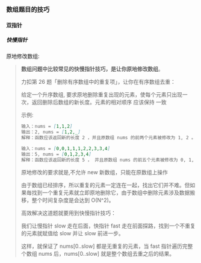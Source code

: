 ### 数组题目的技巧

#### 双指针

##### 快慢指针

原地修改数组:

> **数组问题中比较常见的快慢指针技巧，是让你原地修改数组**。
>
> 力扣第 26 题「删除有序数组中的重复项」，让你在有序数组去重：
>
> 给定一个升序数组, 要求原地删除重复出现的元素，使每个元素只出现一次，返回删除后数组的新长度。元素的相对顺序 应该保持 一致
>
> 示例:
>
> ```markdown
> 输入：nums = [1,1,2]
> 输出：2, nums = [1,2,_]
> 解释：函数应该返回新的长度 2 ，并且原数组 nums 的前两个元素被修改为 1, 2 。不需要考虑数组中超出新长度后面的元素。
> ```
> ```markdown
> 输入：nums = [0,0,1,1,1,2,2,3,3,4]
> 输出：5, nums = [0,1,2,3,4]
> 解释：函数应该返回新的长度 5 ， 并且原数组 nums 的前五个元素被修改为 0, 1, 2, 3, 4 。不需要考虑数组中超出新长度后面的元素。
>```
> 原地修改的要求就是,不允许 new 新数组，只能在原数组上操作
> 
> 由于数组已经排序，所以重复的元素一定连在一起，找出它们并不难。但如果毎找到一个重复元素就立即原地删除它，由于数组中删除元素涉及数据搬移，整个时间复杂度是会达到 O(N^2)。
> 
>高效解决这道题就要用到快慢指针技巧：
>
> 我们让慢指针 slow 走在后面，快指针 fast 走在前面探路，找到一个不重复的元素就赋值给 slow 并让 slow 前进一步。
>
> 这样，就保证了 nums[0..slow] 都是无重复的元素，当 fast 指针遍历完整个数组 nums 后，nums[0..slow] 就是整个数组去重之后的结果。





